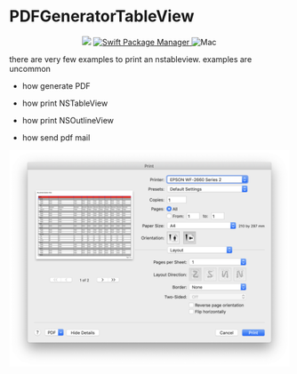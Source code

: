 # PDFGeneratorTableView

<p align="center">
    <img src="https://img.shields.io/badge/Swift-5.0-orange.svg" />
    <a href="https://swift.org/package-manager">
        <img src="https://img.shields.io/badge/spm-compatible-brightgreen.svg?style=flat" alt="Swift Package Manager" />
    </a>
     <img src="https://img.shields.io/badge/platforms-mac+linux-brightgreen.svg?style=flat" alt="Mac" />
</p>


there are very few examples to print an nstableview. examples are uncommon

- how generate PDF

- how print NSTableView
- how print NSOutlineView
- how send pdf mail



![alt tag](https://github.com/thierryH91200/PDFGeneratorTableView/blob/master/screenshots/CaptureEcran1.png)
